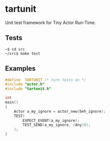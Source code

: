 # tartunit

Unit test framework for Tiny Actor Run-Time.

## Tests

    ~$ cd src
    ~/src$ make test

## Examples

```c
#define  TARTUNIT /* turn tests on */
#include "actor.h"
#include "tartunit.h"

int
main()
{
    Actor a_my_ignore = actor_new(beh_ignore);
    TEST(
        EXPECT_EVENT(a_my_ignore);
        TEST_SEND(a_my_ignore, (Any)0);
    );
}
```